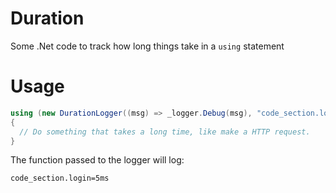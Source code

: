 # Duration
Some .Net code to track how long things take in a `using` statement

# Usage

```c#
using (new DurationLogger((msg) => _logger.Debug(msg), "code_section.login"))
{
  // Do something that takes a long time, like make a HTTP request.
}
```

The function passed to the logger will log:

```
code_section.login=5ms
```
